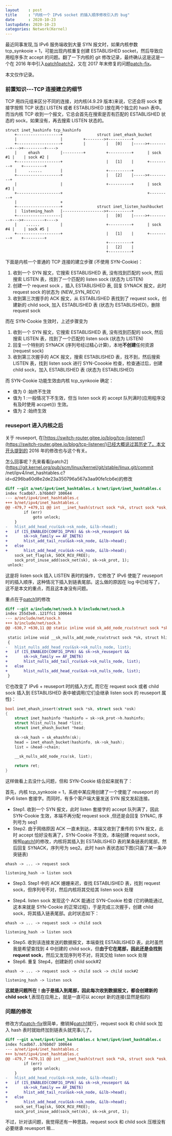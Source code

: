 ```yaml
---
layout    : post
title     : "内核一个 IPv6 socket 的插入顺序修改引入的 bug"
date      : 2020-10-23
lastupdate: 2020-10-23
categories: Network(Kernel)
---
```


最近同事发现,当 IPv6 服务端收到大量 SYN 报文时，如果内核参数 tcp_synkooie = 1，可能出现内核重复创建 ESTABLISHED socket，然后导致应用程序多次 accept 的问题。翻了一下内核的 git 修改记录，最终确认这是这是一个在 2016 年中引入[patch1](https://git.kernel.org/pub/scm/linux/kernel/git/stable/linux.git/commit/?id=d894ba18d4e449b3a7f6eb491f16c9e02933736e)[patch2](https://git.kernel.org/pub/scm/linux/kernel/git/stable/linux.git/commit/net/ipv4/inet_hashtables.c?id=d296ba60d8e2de23a350796a567a3aa90fe1cb6e)，又在 2017 年末修复的问题[patch-fix](https://git.kernel.org/pub/scm/linux/kernel/git/stable/linux.git/commit/include/net/sock.h?id=d7efc6c11b277d9d80b99b1334a78bfe7d7edf10)。

本文仅作记录。

### 前置知识---TCP 连接建立的细节

TCP 用四元组来区分不同的连接，对内核(4.9.29 版本)来说，它还会将 sock 套接字按照 TCP 状态( LISTEN 或者 ESTABLISHED )放在两个独立的 hash 表中。
而当内核 TCP 收到一个报文，它总会首先在搜索是否有匹配的 ESTABLISHED 状态的 sock，如果没有，再去搜索 LISTEN 状态的。

```
struct inet_hashinfo tcp_hashinfo    
    +-------------------+               struct inet_ehash_bucket
    |                   |         +-------->+----------+
    +-------------------+         |         |   [0]    |----->+---------+--->+---------+---->
    |     ehash         |---------+         +----------+      | sock #1 |    | sock #2 |
    +-------------------+                   |   [1]    |      +---------+    +---------+
    |     ......        |                   +----------+
    +-------------------+                   |   [2]    |----->+---------+
    |                   |                   +----------+      | sock #3 | 
    +-------------------+                                     +---------+
    |                   +
    +-------------------+               struct inet_listen_hashbucket
    |  listening_hash   |------------------>+----------+        
    +-------------------|                   |   [0]    |----->+---------+--->+---------+---->
    |    ......         |                   +----------+      | sock #4 |    | sock #5 |
    +-------------------+                   |   [1]    |      +---------+    +---------+
                                            +----------+
                                            |   [2]    |
                                            +----------+
```

下面是内核一个普通的 TCP 连接的建立步骤 (不使用 SYN-Cookie)：

1. 收到一个 SYN 报文，它搜索 ESTABLISHED 表, 没有找到匹配的 sock, 然后搜索 LISTEN 表，找到了一个匹配的 listen sock (状态为 LISTEN)
2. 创建一个 request sock ，插入 ESTABLISHED 表, 回复 SYNACK 报文，此时 request sock 的状态为 (NEW_SYN_RECV)
3. 收到第三次握手的 ACK 报文，从 ESTABLISHED 表找到了 request sock，创建新的 child sock, 加入 ESTABLISHED 表 (状态为 ESTABLISHED)，删除 request sock

而在 SYN-Cookie 生效时，上述步骤变为

1. 收到一个 SYN 报文，它搜索 ESTABLISHED 表, 没有找到匹配的 sock, 然后搜索 LISTEN 表，找到了一个匹配的 listen sock (状态为 LISTEN)
2. 回复一个特别的 SYNACK (序列号经过精心计算)，本地**不创建**任何资源(request sock)
3. 收到第三次握手的 ACK 报文，搜索 ESTABLISHED 表，找不到，然后搜索 LISTEN 表，找到 listen sock 进行 SYN-Coookie 检查，检查通过后，创建 child sock，加入 ESTABLISHED 表 (状态为 ESTABLISHED)

而 SYN-Cookie 功能生效由内核 tcp_synkooie 确定：

- 值为 0 :始终不生效
- 值为 1 :一般情况下不生效，但当 listen sock 的 accept 队列满时(应用程序没有及时使用 accpet()) 生效。
- 值为 2 :始终生效

### reuseport 进入内核之后

关于 reuseport, 在[https://switch-router.gitee.io/blog/tcp-listener/](https://switch-router.gitee.io/blog/tcp-listener/)已经大概说过其历史了。本文开头提到的 2016 年的修改也与这个有关。

怎么回事呢？先来看看[patch2](https://git.kernel.org/pub/scm/linux/kernel/git/stable/linux.git/commit /net/ipv4/inet_hashtables.c?id=d296ba60d8e2de23a350796a567a3aa90fe1cb6e)的修改

```diff
diff --git a/net/ipv4/inet_hashtables.c b/net/ipv4/inet_hashtables.c
index fcadb67..b76b0d7 100644
--- a/net/ipv4/inet_hashtables.c
+++ b/net/ipv4/inet_hashtables.c
@@ -479,7 +479,11 @@ int __inet_hash(struct sock *sk, struct sock *osk,
 		if (err)
 			goto unlock;
 	}
-	hlist_add_head_rcu(&sk->sk_node, &ilb->head);
+	if (IS_ENABLED(CONFIG_IPV6) && sk->sk_reuseport &&
+		sk->sk_family == AF_INET6)
+		hlist_add_tail_rcu(&sk->sk_node, &ilb->head);
+	else
+		hlist_add_head_rcu(&sk->sk_node, &ilb->head);
 	sock_set_flag(sk, SOCK_RCU_FREE);
 	sock_prot_inuse_add(sock_net(sk), sk->sk_prot, 1);
 unlock:
```

这是将 listen sock 插入 LISTEN 表时的操作，它修改了 IPv6 使能了 reuseport 时的插入顺序，这种情况下插入到链表尾部。这么做的原因在 log 中已经写了，这不是本文的重点，而且这本身没有问题。

重点在于[patch1](https://git.kernel.org/pub/scm/linux/kernel/git/stable/linux.git/commit/?id=d894ba18d4e449b3a7f6eb491f16c9e02933736e)的修改

```diff 
diff --git a/include/net/sock.h b/include/net/sock.h
index 255d3e0..121ffc1 100644
--- a/include/net/sock.h
+++ b/include/net/sock.h
@@ -630,7 +630,11 @@ static inline void sk_add_node_rcu(struct sock *sk, struct hlist_head *list)
 
 static inline void __sk_nulls_add_node_rcu(struct sock *sk, struct hlist_nulls_head *list)
 {
-	hlist_nulls_add_head_rcu(&sk->sk_nulls_node, list);
+	if (IS_ENABLED(CONFIG_IPV6) && sk->sk_reuseport &&
+	    sk->sk_family == AF_INET6)
+		hlist_nulls_add_tail_rcu(&sk->sk_nulls_node, list);
+	else
+		hlist_nulls_add_head_rcu(&sk->sk_nulls_node, list);
 }
```

它也改变了 IPv6 + reuseport 时的插入方式, 而它在 request sock 或者 child sock 插入到 ESTABLISHED 表中被调用(它们会继承 listen sock 的 reuseport 属性)： 

```c
bool inet_ehash_insert(struct sock *sk, struct sock *osk)
{
	struct inet_hashinfo *hashinfo = sk->sk_prot->h.hashinfo;
	struct hlist_nulls_head *list;
	struct inet_ehash_bucket *head;
	
	sk->sk_hash = sk_ehashfn(sk);
	head = inet_ehash_bucket(hashinfo, sk->sk_hash);
	list = &head->chain;
	
	__sk_nulls_add_node_rcu(sk, list);

	return ret;
} 
``` 

这样做看上去没什么问题，但和 SYN-Cookie 结合起来就有了：

首先，内核 tcp_synkooie = 1，系统中某应用创建了一个使能了 reuseport 的 IPv6 listen 套接字。而同时，有多个客户端大量发送 SYN 报文发起连接。

- Step1. 收到一个 SYN 报文，此时 listen 套接字的 accept 队列满了，因此 SYN-Cookie 生效，本端不再分配 request sock ,但还是会回复 SYNAC, 序列号为 seq1
- Step2. 由于网络原因 ACK 一直未到达，本端又收到了重传的 SYN 报文，此时 accept 恰好没有满了，SYN-Cookie 不生效，本端创建 request sock，按照[patch1](https://git.kernel.org/pub/scm/linux/kernel/git/stable/linux.git/commit/?id=d894ba18d4e449b3a7f6eb491f16c9e02933736e)的修改，内核将其插入到 ESTABLISHED 表的某条链表的尾部，然后回复 SYNACK，序列号为 seq2。此时 hash 表状态如下图(只画了某一条冲突链表)

```
ehash -> ... -> request sock

listening_hash -> listen sock
```

- Step3. Step1 中的 ACK 姗姗来迟，查找 ESTABLISHED 表，找到 request sock，但序列号不对，然后内核将其交给其 listen sock 处理

- Step4. listen sock 发现这个 ACK 能通过 SYN-Cookie 检查 (它的确能通过, 这本来就是 SYN-Cookie 的正常过程)，于是完成三次握手，创建 child sock，将其插入链表尾部。此时状态如下：

```
ehash -> ... -> request sock -> child sock

listening_hash -> listen sock
```

- Step5. 收到该连接发送的数据报文，本端查找 ESTABLISHED 表，此时虽然我是希望查找到 4 中创建的 child sock，但**由于它在尾部，因此还是会找到 request sock**，然后又发现序列号不对，将其交给 listen sock 处理
- Step6. 重复 Step4，创建新的 child sock#2

```
ehash -> ... -> request sock -> child sock -> child sock#2

listening_hash -> listen sock
```

**这就是问题所在！由于是插入到尾部，因此每次收到数据报文，都会创建新的 child sock !**,表现在应用上，就是一直可以 accept 新的连接(显然是假的)

### 问题的修改

修改方式[patch-fix](https://git.kernel.org/pub/scm/linux/kernel/git/stable/linux.git/commit/include/net/sock.h?id=d7efc6c11b277d9d80b99b1334a78bfe7d7edf10)很简单，撤销掉[patch1](https://git.kernel.org/pub/scm/linux/kernel/git/stable/linux.git/commit/?id=d894ba18d4e449b3a7f6eb491f16c9e02933736e)就行，request sock 和 child sock 加入 hash 表时就始终加到链表头就完事儿了。

```diff
diff --git a/net/ipv4/inet_hashtables.c b/net/ipv4/inet_hashtables.c
index fcadb67..b76b0d7 100644
--- a/net/ipv4/inet_hashtables.c
+++ b/net/ipv4/inet_hashtables.c
@@ -479,7 +479,11 @@ int __inet_hash(struct sock *sk, struct sock *osk,
 		if (err)
 			goto unlock;
 	}
-	hlist_add_head_rcu(&sk->sk_node, &ilb->head);
+	if (IS_ENABLED(CONFIG_IPV6) && sk->sk_reuseport &&
+		sk->sk_family == AF_INET6)
+		hlist_add_tail_rcu(&sk->sk_node, &ilb->head);
+	else
+		hlist_add_head_rcu(&sk->sk_node, &ilb->head);
 	sock_set_flag(sk, SOCK_RCU_FREE);
 	sock_prot_inuse_add(sock_net(sk), sk->sk_prot, 1);
``` 

不过，针对该问题，我觉得还有一种思路，request sock 和 child sock 压根没有必要继承 reuesport 嘛...









 











